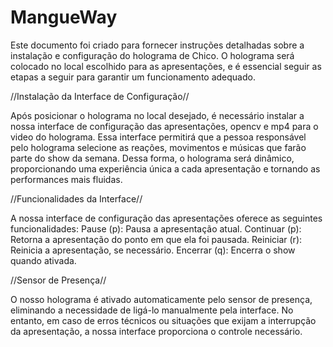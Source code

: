 # MangueWay
Este documento foi criado para fornecer instruções detalhadas sobre a instalação e configuração do holograma de Chico. O holograma será colocado no local escolhido para as apresentações, e é essencial seguir as etapas a seguir para garantir um funcionamento adequado.

//Instalação da Interface de Configuração//

Após posicionar o holograma no local desejado, é necessário instalar a nossa interface de configuração das apresentações, opencv e mp4 para o video do holograma. Essa interface permitirá que a pessoa responsável pelo holograma selecione as reações, movimentos e músicas que farão parte do show da semana. Dessa forma, o holograma será dinâmico, proporcionando uma experiência única a cada apresentação e tornando as performances mais fluidas.

//Funcionalidades da Interface//

A nossa interface de configuração das apresentações oferece as seguintes funcionalidades:
Pause (p): Pausa a apresentação atual.
Continuar (p): Retorna a apresentação do ponto em que ela foi pausada.
Reiniciar (r): Reinicia a apresentação, se necessário.
Encerrar (q): Encerra o show quando ativada.

//Sensor de Presença//

O nosso holograma é ativado automaticamente pelo sensor de presença, eliminando a necessidade de ligá-lo manualmente pela interface. No entanto, em caso de erros técnicos ou situações que exijam a interrupção da apresentação, a nossa interface proporciona o controle necessário.